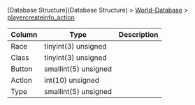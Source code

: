 [Database Structure](Database Structure) > [World-Database](World-Database) > [playercreateinfo_action](playercreateinfo_action)

Column | Type | Description
--- | --- | ---
Race | tinyint(3) unsigned | 
Class | tinyint(3) unsigned | 
Button | smallint(5) unsigned | 
Action | int(10) unsigned | 
Type | smallint(5) unsigned | 
